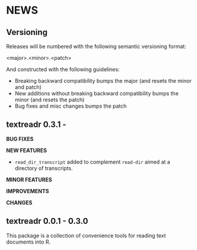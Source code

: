 NEWS
====

Versioning
----------

Releases will be numbered with the following semantic versioning format:

&lt;major&gt;.&lt;minor&gt;.&lt;patch&gt;

And constructed with the following guidelines:

* Breaking backward compatibility bumps the major (and resets the minor
  and patch)
* New additions without breaking backward compatibility bumps the minor
  (and resets the patch)
* Bug fixes and misc changes bumps the patch



textreadr 0.3.1 -
----------------------------------------------------------------

**BUG FIXES**

**NEW FEATURES**

* `read_dir_transcript` added to complement `read-dir` aimed at a directory of
  transcripts.

**MINOR FEATURES**

**IMPROVEMENTS**

**CHANGES**


textreadr 0.0.1 - 0.3.0
----------------------------------------------------------------

This package is a  collection of convenience tools for reading text documents
into R.